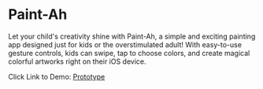 # Paint-Ah
Let your child's creativity shine with Paint-Ah, a simple and exciting painting app designed just for kids or the overstimulated  adult! With easy-to-use gesture controls, kids can swipe, tap to choose colors, and create magical colorful artworks right on  their iOS device. 

Click Link to Demo: [Prototype](https://www.figma.com/proto/UVtGzxGXvWehNy9ohNHNhm/Gesture-based-prototype?node-id=329-333&node-type=frame&t=LsNPx9qJk8pfWrwa-1&scaling=min-zoom&content-scaling=fixed&page-id=104%3A4160&starting-point-node-id=329%3A327)
